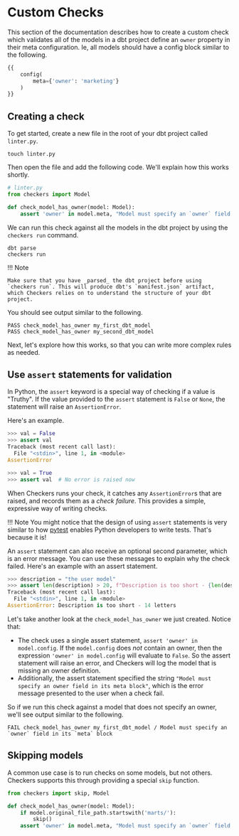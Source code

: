 # Custom Checks

This section of the documentation describes how to create a custom check which validates all of the models in a dbt project define an `owner` property in their meta configuration. Ie, all models should have a config block similar to the following.

```sql
{{
    config(
        meta={'owner': 'marketing'}
    )
}}
```

## Creating a check

To get started, create a new file in the root of your dbt project called `linter.py`.

```
touch linter.py
```

Then open the file and add the following code. We'll explain how this works shortly.


```py
# linter.py
from checkers import Model

def check_model_has_owner(model: Model):
    assert 'owner' in model.meta, "Model must specify an `owner` field in its `meta` block"

```

We can run this check against all the models in the dbt project by using the `checkers run` command.

```
dbt parse
checkers run
```

!!! Note

    Make sure that you have _parsed_ the dbt project before using `checkers run`. This will produce dbt's `manifest.json` artifact, which Checkers relies on to understand the structure of your dbt project.

You should see output similar to the following.

```
PASS check_model_has_owner my_first_dbt_model
PASS check_model_has_owner my_second_dbt_model
```

Next, let's explore how this works, so that you can write more complex rules as needed.

## Use `assert` statements for validation

In Python, the `assert` keyword is a special way of checking if a value is "Truthy". If the value provided to the `assert` statement is `False` or `None`, the statement will raise an `AssertionError`.

Here's an example.

```py
>>> val = False
>>> assert val
Traceback (most recent call last):
  File "<stdin>", line 1, in <module>
AssertionError

>>> val = True
>>> assert val  # No error is raised now
```

When Checkers runs your check, it catches any `AssertionError`s that are raised, and records them as a _check failure_. This provides a simple, expressive way of writing checks.

!!! Note
    You might notice that the design of using `assert` statements is very similar to how [pytest](https://docs.pytest.org/en/stable/) enables Python developers to write tests. That's because it is!

An `assert` statement can also receive an optional second parameter, which is an error message. You can use these messages to explain why the check failed. Here's an example with an assert statement.

```py
>>> description = "the user model"
>>> assert len(description) > 20, f"Description is too short - {len(description)} letters"
Traceback (most recent call last):
  File "<stdin>", line 1, in <module>
AssertionError: Description is too short - 14 letters
```

Let's take another look at the `check_model_has_owner` we just created. Notice that:

- The check uses a single assert statement, `assert 'owner' in model.config`. If the `model.config` does _not_ contain an owner, then the expression `'owner' in model.config` will evaluate to `False`. So the assert statement will raise an error, and Checkers will log the model that is missing an owner definition.
- Additionally, the assert statement specified the string `"Model must specify an owner field in its meta block"`, which is the error message presented to the user when a check fail.

So if we run this check against a model that does not specify an owner, we'll see output similar to the following.

```
FAIL check_model_has_owner my_first_dbt_model / Model must specify an `owner` field in its `meta` block
```

## Skipping models

A common use case is to run checks on some models, but not others. Checkers supports this through providing a special `skip` function.

```py
from checkers import skip, Model

def check_model_has_owner(model: Model):
    if model.original_file_path.startswith('marts/'):
        skip()
    assert 'owner' in model.meta, "Model must specify an `owner` field in its `meta` block"
```
